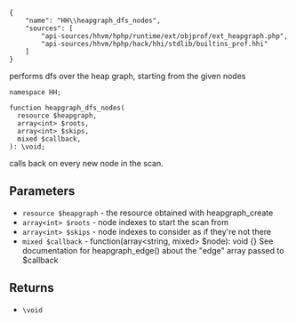 ``` yamlmeta
{
    "name": "HH\\heapgraph_dfs_nodes",
    "sources": [
        "api-sources/hhvm/hphp/runtime/ext/objprof/ext_heapgraph.php",
        "api-sources/hhvm/hphp/hack/hhi/stdlib/builtins_prof.hhi"
    ]
}
```




performs dfs over the heap graph, starting from the given nodes




``` Hack
namespace HH;

function heapgraph_dfs_nodes(
  resource $heapgraph,
  array<int> $roots,
  array<int> $skips,
  mixed $callback,
): \void;
```




calls back on every new node in the scan.




## Parameters




+ ` resource $heapgraph ` - the resource obtained with heapgraph_create
+ ` array<int> $roots ` - node indexes to start the scan from
+ ` array<int> $skips ` - node indexes to consider as if they're not there
+ ` mixed $callback ` - function(array<string, mixed> $node): void {}
  See documentation for heapgraph_edge() about the "edge" array passed
  to $callback




## Returns




* ` \void `
<!-- HHAPIDOC -->
